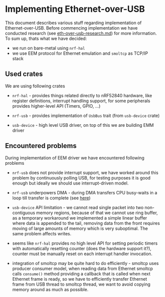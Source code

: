 # Implementing Ethernet-over-USB

This document describes various stuff regarding implementation of
Ethernet-over-USB. Before commencing implementation we have conducted research
(see [eth-over-usb-research.md](eth-over-usb-research.md)) for more information.
To sum up, thats what we have decided:

- we run on bare-metal using `nrf-hal`
- we use EEM protocol for Ethernet emulation and `smoltcp` as TCP/IP stack

## Used crates

We are using following crates

- `nrf-hal` - provides things related directly to nRF52840 hardware, like
  register definitions, interrupt handling support, for some peripherals
  provides higher-level API (Timers, GPIO, ...)

- `nrf-usb` - provides implementation of `UsbBus` trait (from `usb-device`
  crate)

- `usb-device` - high level USB driver, on top of this we are building EMM
  driver

## Encountered problems

During implementation of EEM driver we have encountered following problems

- `nrf-usb` does not provide interrupt support, we have worked around this
  problem by continuously polling USB, for testing purposes it is good enough
  but ideally we should use interrupt-driven model.

- `nrf-usb` underpowers DMA - during DMA transfers CPU busy-waits in a loop
  till transfer is complete
  (see [here](https://github.com/nrf-rs/nrf-usbd/blob/main/src/usbd.rs#L437))

- `usb-device` API limitation - we cannot read single packet into two
  non-contiguous memory regions, because of that we cannot use ring buffer, as a
  temporary workaround we implemented a simple linear buffer where data is
  appended to the tail, removing data from the front requires moving of large
  amounts of memory which is very suboptimal. The same problem affects writes.

- seems like `nrf-hal` provides no high level API for setting periodic timers
  with automatically resetting counter (does the hardware support it?), counter
  must be manually reset on each interrupt handler invocation.

- integration of smoltcp may be quite hard to do efficiently - smoltcp uses
  producer consumer model, when reading data from Ethernet smoltcp calls
  `consume()` method providing a callback that is called when next Ethernet
  frame is ready, so we have to efficiently transfer Ethernet frame from USB
  thread to smoltcp thread, we want to avoid copying memory around as much as
  possible.
